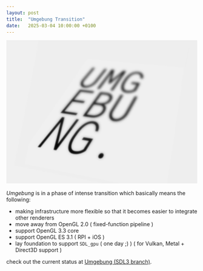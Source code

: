 ```yaml
---
layout: post
title:  "Umgebung Transition"
date:   2025-03-04 10:00:00 +0100
---
```


![2025-03-04-Umgebung-Transition.png](/assets/2025-03-04-Umgebung-Transition.png)

*Umgebung* is in a phase of intense transition which basically means the following:

- making infrastructure more flexible so that it becomes easier to integrate other renderers
- move away from OpenGL 2.0 ( fixed-function pipeline )
- support OpenGL 3.3 core
- support OpenGL ES 3.1 ( RPI + iOS )
- lay foundation to support `SDL_gpu` ( one day ;) ) ( for Vulkan, Metal + Direct3D support )

check out the current status at [Umgebung (SDL3 branch)](https://github.com/dennisppaul/umgebung/tree/SDL3-dev).